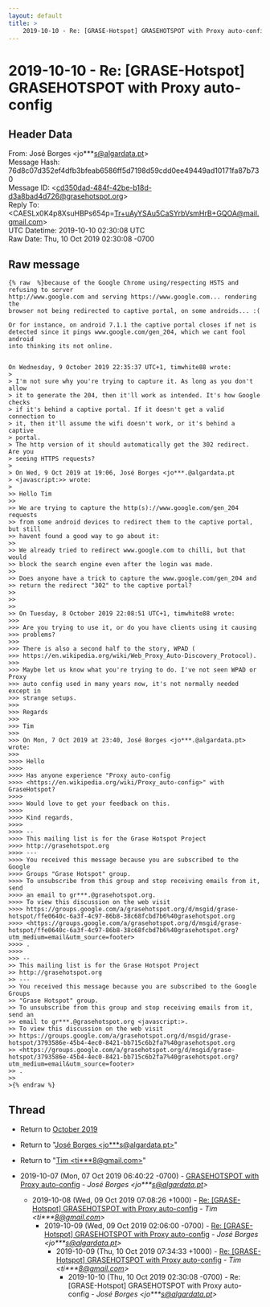 ```yaml
---
layout: default
title: >
    2019-10-10 - Re: [GRASE-Hotspot] GRASEHOTSPOT with Proxy auto-config
---
```


# 2019-10-10 - Re: [GRASE-Hotspot] GRASEHOTSPOT with Proxy auto-config

## Header Data

From: José Borges \<jo***s@algardata.pt\><br>
Message Hash: 76d8c07d352ef4dfb3bfeab6586ff5d7198d59cdd0ee49449ad10171fa87b730<br>
Message ID: \<cd350dad-484f-42be-b18d-d3a8bad4d726@grasehotspot.org\><br>
Reply To: \<CAESLx0K4p8XsuHBPs654p=Tr+uAyYSAu5CaSYrbVsmHrB+GQOA@mail.gmail.com\><br>
UTC Datetime: 2019-10-10 02:30:08 UTC<br>
Raw Date: Thu, 10 Oct 2019 02:30:08 -0700<br>

## Raw message

```
{% raw  %}because of the Google Chrome using/respecting HSTS and refusing to server 
http://www.google.com and serving https://www.google.com... rendering the 
browser not being redirected to captive portal, on some androids... :( 

Or for instance, on android 7.1.1 the captive portal closes if net is 
detected since it pings www.google.com/gen_204, which we cant fool android 
into thinking its not online.


On Wednesday, 9 October 2019 22:35:37 UTC+1, timwhite88 wrote:
>
> I'm not sure why you're trying to capture it. As long as you don't allow 
> it to generate the 204, then it'll work as intended. It's how Google checks 
> if it's behind a captive portal. If it doesn't get a valid connection to 
> it, then it'll assume the wifi doesn't work, or it's behind a captive 
> portal.
> The http version of it should automatically get the 302 redirect. Are you 
> seeing HTTPS requests?
>
> On Wed, 9 Oct 2019 at 19:06, José Borges <jo***.@algardata.pt 
> <javascript:>> wrote:
>
>> Hello Tim
>>
>> We are trying to capture the http(s)://www.google.com/gen_204 requests 
>> from some android devices to redirect them to the captive portal, but still 
>> havent found a good way to go about it:
>>
>> We already tried to redirect www.google.com to chilli, but that would 
>> block the search engine even after the login was made.
>>
>> Does anyone have a trick to capture the www.google.com/gen_204 and 
>> return the redirect "302" to the captive portal?
>>
>>
>>
>> On Tuesday, 8 October 2019 22:08:51 UTC+1, timwhite88 wrote:
>>>
>>> Are you trying to use it, or do you have clients using it causing 
>>> problems?
>>>
>>> There is also a second half to the story, WPAD (
>>> https://en.wikipedia.org/wiki/Web_Proxy_Auto-Discovery_Protocol). 
>>>
>>> Maybe let us know what you're trying to do. I've not seen WPAD or Proxy 
>>> auto config used in many years now, it's not normally needed except in 
>>> strange setups.
>>>
>>> Regards
>>>
>>> Tim
>>>
>>> On Mon, 7 Oct 2019 at 23:40, José Borges <jo***.@algardata.pt> wrote:
>>>
>>>> Hello
>>>>
>>>> Has anyone experience "Proxy auto-config 
>>>> <https://en.wikipedia.org/wiki/Proxy_auto-config>" with GraseHotspot?
>>>>
>>>> Would love to get your feedback on this.
>>>>
>>>> Kind regards,
>>>>
>>>> -- 
>>>> This mailing list is for the Grase Hotspot Project 
>>>> http://grasehotspot.org
>>>> --- 
>>>> You received this message because you are subscribed to the Google 
>>>> Groups "Grase Hotspot" group.
>>>> To unsubscribe from this group and stop receiving emails from it, send 
>>>> an email to gr***.@grasehotspot.org.
>>>> To view this discussion on the web visit 
>>>> https://groups.google.com/a/grasehotspot.org/d/msgid/grase-hotspot/ffe0640c-6a3f-4c97-86b8-38c68fcbd7b6%40grasehotspot.org 
>>>> <https://groups.google.com/a/grasehotspot.org/d/msgid/grase-hotspot/ffe0640c-6a3f-4c97-86b8-38c68fcbd7b6%40grasehotspot.org?utm_medium=email&utm_source=footer>
>>>> .
>>>>
>>> -- 
>> This mailing list is for the Grase Hotspot Project 
>> http://grasehotspot.org
>> --- 
>> You received this message because you are subscribed to the Google Groups 
>> "Grase Hotspot" group.
>> To unsubscribe from this group and stop receiving emails from it, send an 
>> email to gr***.@grasehotspot.org <javascript:>.
>> To view this discussion on the web visit 
>> https://groups.google.com/a/grasehotspot.org/d/msgid/grase-hotspot/3793586e-45b4-4ec0-8421-bb715c6b2fa7%40grasehotspot.org 
>> <https://groups.google.com/a/grasehotspot.org/d/msgid/grase-hotspot/3793586e-45b4-4ec0-8421-bb715c6b2fa7%40grasehotspot.org?utm_medium=email&utm_source=footer>
>> .
>>
>{% endraw %}
```

## Thread

+ Return to [October 2019](/archive/2019/10)

+ Return to "[José Borges <jo***s<span>@</span>algardata.pt>](/authors/jo___s_at_algardata_pt)"
+ Return to "[Tim <ti***8<span>@</span>gmail.com>](/authors/ti___8_at_gmail_com)"

+ 2019-10-07 (Mon, 07 Oct 2019 06:40:22 -0700) - [GRASEHOTSPOT with Proxy auto-config](/archive/2019/10/b3fb9c2bb30f20d7f064d9ba4c6ec99ca21760ec975b58cd29cd3fac8e5c559b) - _José Borges \<jo***s@algardata.pt\>_
  + 2019-10-08 (Wed, 09 Oct 2019 07:08:26 +1000) - [Re: [GRASE-Hotspot] GRASEHOTSPOT with Proxy auto-config](/archive/2019/10/e5208ce286b8ffa35ccbbfb39dd60d341fc0bb5877b289a868bcd3716902eccb) - _Tim \<ti***8@gmail.com\>_
    + 2019-10-09 (Wed, 09 Oct 2019 02:06:00 -0700) - [Re: [GRASE-Hotspot] GRASEHOTSPOT with Proxy auto-config](/archive/2019/10/e7138c057e9ed7eb1da4b5a23896314db83097ce5099ed0e73ec1f9251bf0690) - _José Borges \<jo***s@algardata.pt\>_
      + 2019-10-09 (Thu, 10 Oct 2019 07:34:33 +1000) - [Re: [GRASE-Hotspot] GRASEHOTSPOT with Proxy auto-config](/archive/2019/10/9b39508f4dbd1d042bcb29084c6ee6a9cc946a4948d5bd69dc53bc3046af2478) - _Tim \<ti***8@gmail.com\>_
        + 2019-10-10 (Thu, 10 Oct 2019 02:30:08 -0700) - Re: [GRASE-Hotspot] GRASEHOTSPOT with Proxy auto-config - _José Borges \<jo***s@algardata.pt\>_

